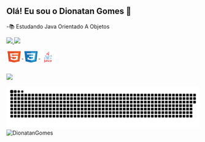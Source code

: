 ## Olá! Eu sou o Dionatan Gomes 👋


-📚 Estudando Java Orientado A Objetos

<div>
  <a href="https://github.com/DionatanGomes">
  <img height="180em" src="https://github-readme-stats.vercel.app/api?username=DionatanGomes&show_icons=true&theme=dracula&include_all_commits=true&count_private=true"/>
  <img height="180em" src="https://github-readme-stats.vercel.app/api/top-langs/?username=DionatanGomes&layout=compact&langs_count=7&theme=dracula"/>
     
</div>
  
  <div style="display: inline_block"><br>
  <img align="center" alt="Rafa-HTML" height="30" width="40" src="https://raw.githubusercontent.com/devicons/devicon/master/icons/html5/html5-original.svg">
  <img align="center" alt="Rafa-CSS" height="30" width="40" src="https://raw.githubusercontent.com/devicons/devicon/master/icons/css3/css3-original.svg">
  <img align="center" alt="Rafa-JAVA" height="30" width="40" src="https://raw.githubusercontent.com/devicons/devicon/master/icons/java/java-original-wordmark.svg">
  
</div>
  
  ##
  
  <div>
    <a href="https://www.linkedin.com/in/https://www.linkedin.com/in/dionatan-gomes-466b15113" target="_blank"><img src="https://img.shields.io/badge/-LinkedIn-%230077B5?style=for-the-badge&logo=linkedin&logoColor=white" target="_blank"></a> 
    
 
    
  </div>  

![Snake animation](https://github.com/DionatanGomes/DionatanGomes/blob/output/github-contribution-grid-snake.svg)
  <img src="https://komarev.com/ghpvc/?username=DionatanGomes&color=green" alt="DionatanGomes" />

